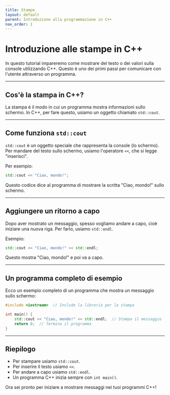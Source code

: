 ```yaml
---
title: Stampe
layout: default
parent: Introduzione alla programmazione in C++
nav_order: 1
---
```

# Introduzione alle stampe in C++

In questo tutorial impareremo come mostrare del testo o dei valori sulla console utilizzando C++. Questo è uno dei primi passi per comunicare con l'utente attraverso un programma.

---

## Cos'è la stampa in C++?

La stampa è il modo in cui un programma mostra informazioni sullo schermo. In C++, per fare questo, usiamo un oggetto chiamato `std::cout`.

---

## Come funziona `std::cout`

`std::cout` è un oggetto speciale che rappresenta la console (lo schermo). Per mandare del testo sullo schermo, usiamo l'operatore `<<`, che si legge "inserisci".

Per esempio:

```cpp
std::cout << "Ciao, mondo!";
```

Questo codice dice al programma di mostrare la scritta "Ciao, mondo!" sullo schermo.

---

## Aggiungere un ritorno a capo

Dopo aver mostrato un messaggio, spesso vogliamo andare a capo, cioè iniziare una nuova riga. Per farlo, usiamo `std::endl`.

Esempio:

```cpp
std::cout << "Ciao, mondo!" << std::endl;
```

Questo mostra "Ciao, mondo!" e poi va a capo.

---

## Un programma completo di esempio

Ecco un esempio completo di un programma che mostra un messaggio sullo schermo:

```cpp
#include <iostream>  // Include la libreria per la stampa

int main() {
    std::cout << "Ciao, mondo!" << std::endl;  // Stampa il messaggio
    return 0;  // Termina il programma
}
```

---

## Riepilogo

- Per stampare usiamo `std::cout`.
- Per inserire il testo usiamo `<<`.
- Per andare a capo usiamo `std::endl`.
- Un programma C++ inizia sempre con `int main()`.

Ora sei pronto per iniziare a mostrare messaggi nei tuoi programmi C++!
